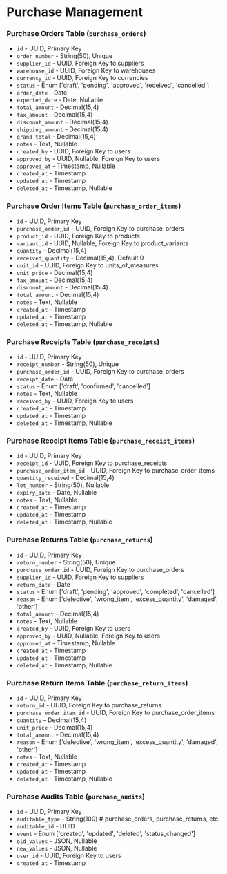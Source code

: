 # Purchase Management

### Purchase Orders Table (`purchase_orders`)

-   `id` - UUID, Primary Key
-   `order_number` - String(50), Unique
-   `supplier_id` - UUID, Foreign Key to suppliers
-   `warehouse_id` - UUID, Foreign Key to warehouses
-   `currency_id` - UUID, Foreign Key to currencies
-   `status` - Enum ['draft', 'pending', 'approved', 'received', 'cancelled']
-   `order_date` - Date
-   `expected_date` - Date, Nullable
-   `total_amount` - Decimal(15,4)
-   `tax_amount` - Decimal(15,4)
-   `discount_amount` - Decimal(15,4)
-   `shipping_amount` - Decimal(15,4)
-   `grand_total` - Decimal(15,4)
-   `notes` - Text, Nullable
-   `created_by` - UUID, Foreign Key to users
-   `approved_by` - UUID, Nullable, Foreign Key to users
-   `approved_at` - Timestamp, Nullable
-   `created_at` - Timestamp
-   `updated_at` - Timestamp
-   `deleted_at` - Timestamp, Nullable

### Purchase Order Items Table (`purchase_order_items`)

-   `id` - UUID, Primary Key
-   `purchase_order_id` - UUID, Foreign Key to purchase_orders
-   `product_id` - UUID, Foreign Key to products
-   `variant_id` - UUID, Nullable, Foreign Key to product_variants
-   `quantity` - Decimal(15,4)
-   `received_quantity` - Decimal(15,4), Default 0
-   `unit_id` - UUID, Foreign Key to units_of_measures
-   `unit_price` - Decimal(15,4)
-   `tax_amount` - Decimal(15,4)
-   `discount_amount` - Decimal(15,4)
-   `total_amount` - Decimal(15,4)
-   `notes` - Text, Nullable
-   `created_at` - Timestamp
-   `updated_at` - Timestamp
-   `deleted_at` - Timestamp, Nullable

### Purchase Receipts Table (`purchase_receipts`)

-   `id` - UUID, Primary Key
-   `receipt_number` - String(50), Unique
-   `purchase_order_id` - UUID, Foreign Key to purchase_orders
-   `receipt_date` - Date
-   `status` - Enum ['draft', 'confirmed', 'cancelled']
-   `notes` - Text, Nullable
-   `received_by` - UUID, Foreign Key to users
-   `created_at` - Timestamp
-   `updated_at` - Timestamp
-   `deleted_at` - Timestamp, Nullable

### Purchase Receipt Items Table (`purchase_receipt_items`)

-   `id` - UUID, Primary Key
-   `receipt_id` - UUID, Foreign Key to purchase_receipts
-   `purchase_order_item_id` - UUID, Foreign Key to purchase_order_items
-   `quantity_received` - Decimal(15,4)
-   `lot_number` - String(50), Nullable
-   `expiry_date` - Date, Nullable
-   `notes` - Text, Nullable
-   `created_at` - Timestamp
-   `updated_at` - Timestamp
-   `deleted_at` - Timestamp, Nullable

### Purchase Returns Table (`purchase_returns`)

-   `id` - UUID, Primary Key
-   `return_number` - String(50), Unique
-   `purchase_order_id` - UUID, Foreign Key to purchase_orders
-   `supplier_id` - UUID, Foreign Key to suppliers
-   `return_date` - Date
-   `status` - Enum ['draft', 'pending', 'approved', 'completed', 'cancelled']
-   `reason` - Enum ['defective', 'wrong_item', 'excess_quantity', 'damaged', 'other']
-   `total_amount` - Decimal(15,4)
-   `notes` - Text, Nullable
-   `created_by` - UUID, Foreign Key to users
-   `approved_by` - UUID, Nullable, Foreign Key to users
-   `approved_at` - Timestamp, Nullable
-   `created_at` - Timestamp
-   `updated_at` - Timestamp
-   `deleted_at` - Timestamp, Nullable

### Purchase Return Items Table (`purchase_return_items`)

-   `id` - UUID, Primary Key
-   `return_id` - UUID, Foreign Key to purchase_returns
-   `purchase_order_item_id` - UUID, Foreign Key to purchase_order_items
-   `quantity` - Decimal(15,4)
-   `unit_price` - Decimal(15,4)
-   `total_amount` - Decimal(15,4)
-   `reason` - Enum ['defective', 'wrong_item', 'excess_quantity', 'damaged', 'other']
-   `notes` - Text, Nullable
-   `created_at` - Timestamp
-   `updated_at` - Timestamp
-   `deleted_at` - Timestamp, Nullable

### Purchase Audits Table (`purchase_audits`)

-   `id` - UUID, Primary Key
-   `auditable_type` - String(100) # purchase_orders, purchase_returns, etc.
-   `auditable_id` - UUID
-   `event` - Enum ['created', 'updated', 'deleted', 'status_changed']
-   `old_values` - JSON, Nullable
-   `new_values` - JSON, Nullable
-   `user_id` - UUID, Foreign Key to users
-   `created_at` - Timestamp
